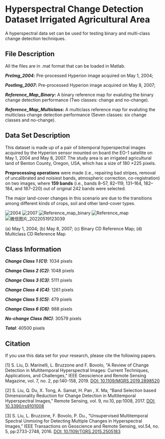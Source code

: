 # Hyperspectral Change Detection Dataset Irrigated Agricultural Area
A hyperspectral data set can be used for testing binary and multi-class change detection techniques.

## File Description
All the files are in .mat format that can be loaded in Matlab.

**_PreImg_2004_:** Pre-processed Hyperion image acquired on May 1, 2004;

**_PostImg_2007_:** Pre-processed Hyperion image acquired on May 8, 2007;

**_Reference_Map_Binary_:** A binary reference map for evaluting the binary change detection performance (Two classes: change and no-change).

**_Reference_Map_Multiclass_:** A multiclass reference map for evaluting the multiclass change detection performance (Seven classes: six change classes and no-change).

## Data Set Description
This dataset is made up of a pair of bitemporal hyperspectral images acquired by the Hyperion sensor mounted on board the EO-1 satellite on May 1, 2004 and May 8, 2007. The study area is an irrigated agricultural land of Benton County, Oregon, USA, which has a size of 180 ×225 pixels.

**Preprocessing operations** were made (i.e., repairing bad stripes, removal of uncalibrated and noisiest bands, atmospheric correction, co-registration) on two images, where **159 bands** (i.e., bands 8–57, 82–119, 131–164, 182–184, and 187–220) out of original 242 bands were selected.

The major land-cover changes in this scenario are due to the transitions among different kinds of crops, soil and other land-cover types.

![2004](https://user-images.githubusercontent.com/102267920/169201916-50334b2a-3068-445a-a8f0-afd01395013b.jpg)
![2007](https://user-images.githubusercontent.com/102267920/169201946-5a60f9df-7667-44d4-a830-f1c22fffe32c.jpg)
![Reference_map_binary](https://user-images.githubusercontent.com/102267920/169202966-05cca785-ea75-4fcc-8a37-5d35c1891ed0.jpg)
![Reference_map](https://user-images.githubusercontent.com/102267920/169202979-fe3a6dd0-0cd1-4d2b-86b7-1bd1877032de.jpg)
![微信图片_20220519123039](https://user-images.githubusercontent.com/102267920/169206215-038458cc-8b4b-438a-a4fa-837f8563d73e.jpg)

 (a) May 1, 2004; (b) May 8, 2007; (c) Binary CD Reference Map; (d) Multiclass CD Reference Map

## Class Information

**_Change Class 1 (C1)_**: 1034 pixels

**_Change Class 2 (C2)_**: 1048 pixels

**_Change Class 3 (C3)_**: 5111 pixels

**_Change Class 4 (C4)_**: 1261 pixels

**_Change Class 5 (C5)_**: 479 pixels

**_Change Class 6 (C6)_**: 988 pixels

**_No-change Class (NC)_**: 30579 pixels

**_Total_**: 40500 pixels


## Citation

If you use this data set for your research, please cite the following papers.

[1] S. Liu, D. Marinelli, L. Bruzzone and F. Bovolo, "A Review of Change Detection in Multitemporal Hyperspectral Images: Current Techniques, Applications, and Challenges," IEEE Geoscience and Remote Sensing Magazine, vol. 7, no. 2, pp:140-158, 2019. [DOI: 10.1109/MGRS.2019.2898520](https://ieeexplore.ieee.org/document/8738052)

[2] S. Liu, Q. Du, X. Tong, A. Samat, H. Pan , X. Ma, “Band Selection based Dimensionality Reduction for Change Detection in Multitemporal Hyperspectral Images,” Remote Sensing, vol. 9, no.10, pp:1008, 2017. [DOI: 10.3390/rs9101008](https://www.mdpi.com/2072-4292/9/10/1008)

[3] S. Liu, L. Bruzzone, F. Bovolo, P. Du., “Unsupervised Multitemporal Spectral Unmixing for Detecting Multiple Changes in Hyperspectral Images,” IEEE Transactions on Geoscience and Remote Sensing, vol.54, no. 5, pp:2733-2748, 2016. [DOI: 10.1109/TGRS.2015.2505183](https://ieeexplore.ieee.org/document/7378967)

